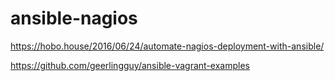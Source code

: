 # ansible-nagios

https://hobo.house/2016/06/24/automate-nagios-deployment-with-ansible/

https://github.com/geerlingguy/ansible-vagrant-examples
